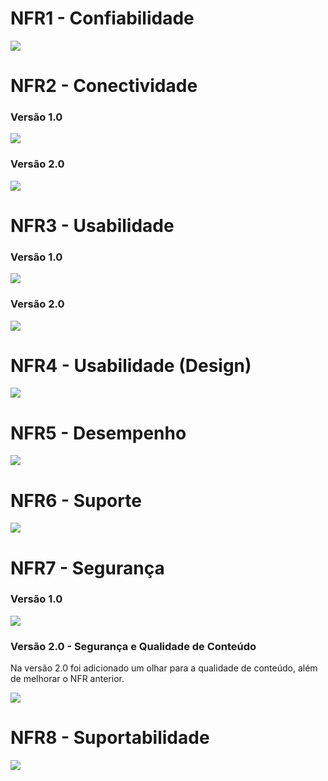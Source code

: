 # NFR1 - Confiabilidade

![](img/NFR-confiabilidade.png)

# NFR2 - Conectividade

### Versão 1.0
![](img/NFR_Conectividade.png)

### Versão 2.0
![](img/NFR_Adaptabilidade.png)

# NFR3 - Usabilidade

### Versão 1.0
![](img/NFR-Usabilidade.png)

### Versão 2.0
![](img/NFR-UsabilidadeV2.png)

# NFR4 - Usabilidade (Design)
![](img/NFR-Design.png)

# NFR5 - Desempenho

![](img/NFR_desempenho.png)

# NFR6 - Suporte

![](img/NFR-suporte.png)

# NFR7 - Segurança

### Versão 1.0
![](img/NFR_Seguranca.png)

### Versão 2.0 - Segurança e Qualidade de Conteúdo

Na versão 2.0 foi adicionado um olhar para a qualidade de conteúdo, além de melhorar o NFR anterior.

![](img/NFR_seguranca_V2.png)

# NFR8 - Suportabilidade

![](img/NFR_Suportabilidade.png)
